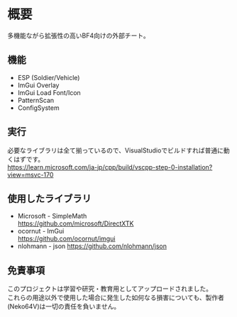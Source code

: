 # 概要
多機能ながら拡張性の高いBF4向けの外部チート。  

## 機能
* ESP (Soldier/Vehicle)
* ImGui Overlay
* ImGui Load Font/Icon
* PatternScan
* ConfigSystem

## 実行
必要なライブラリは全て揃っているので、VisualStudioでビルドすれば普通に動くはずです。  
https://learn.microsoft.com/ja-jp/cpp/build/vscpp-step-0-installation?view=msvc-170

## 使用したライブラリ
* Microsoft - SimpleMath  
https://github.com/microsoft/DirectXTK  
* ocornut - ImGui  
https://github.com/ocornut/imgui
* nlohmann - json
https://github.com/nlohmann/json

## 免責事項
このプロジェクトは学習や研究・教育用としてアップロードされました。  
これらの用途以外で使用した場合に発生した如何なる損害についても、製作者(Neko64V)は一切の責任を負いません。